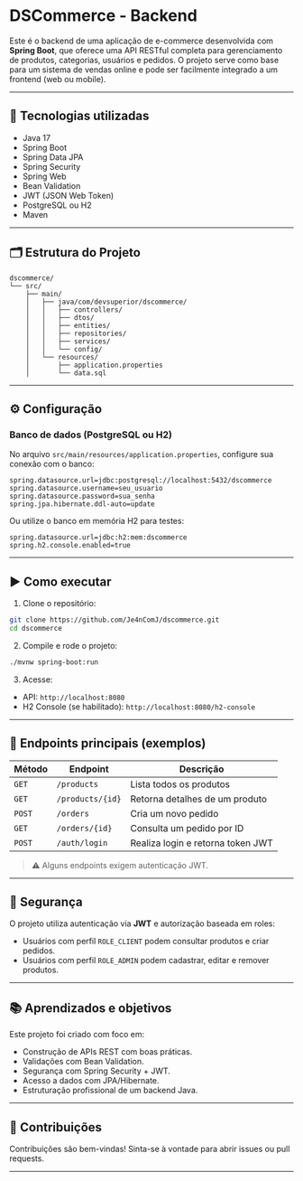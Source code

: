 # DSCommerce - Backend

Este é o backend de uma aplicação de e-commerce desenvolvida com **Spring Boot**, que oferece uma API RESTful completa para gerenciamento de produtos, categorias, usuários e pedidos. O projeto serve como base para um sistema de vendas online e pode ser facilmente integrado a um frontend (web ou mobile).

---

## 🔧 Tecnologias utilizadas

- Java 17
- Spring Boot
- Spring Data JPA
- Spring Security
- Spring Web
- Bean Validation
- JWT (JSON Web Token)
- PostgreSQL ou H2
- Maven

---

## 🗂️ Estrutura do Projeto

```
dscommerce/
└── src/
    ├── main/
    │   ├── java/com/devsuperior/dscommerce/
    │   │   ├── controllers/
    │   │   ├── dtos/
    │   │   ├── entities/
    │   │   ├── repositories/
    │   │   ├── services/
    │   │   └── config/
    │   └── resources/
    │       ├── application.properties
    │       └── data.sql
```

---

## ⚙️ Configuração

### Banco de dados (PostgreSQL ou H2)

No arquivo `src/main/resources/application.properties`, configure sua conexão com o banco:

```properties
spring.datasource.url=jdbc:postgresql://localhost:5432/dscommerce
spring.datasource.username=seu_usuario
spring.datasource.password=sua_senha
spring.jpa.hibernate.ddl-auto=update
```

Ou utilize o banco em memória H2 para testes:

```properties
spring.datasource.url=jdbc:h2:mem:dscommerce
spring.h2.console.enabled=true
```

---

## ▶️ Como executar

1. Clone o repositório:
```bash
git clone https://github.com/Je4nComJ/dscommerce.git
cd dscommerce
```

2. Compile e rode o projeto:
```bash
./mvnw spring-boot:run
```

3. Acesse:
- API: `http://localhost:8080`
- H2 Console (se habilitado): `http://localhost:8080/h2-console`

---

## 🧪 Endpoints principais (exemplos)

| Método | Endpoint | Descrição |
|--------|----------|------------|
| `GET`  | `/products` | Lista todos os produtos |
| `GET`  | `/products/{id}` | Retorna detalhes de um produto |
| `POST` | `/orders` | Cria um novo pedido |
| `GET`  | `/orders/{id}` | Consulta um pedido por ID |
| `POST` | `/auth/login` | Realiza login e retorna token JWT |

> ⚠️ Alguns endpoints exigem autenticação JWT.

---

## 🔐 Segurança

O projeto utiliza autenticação via **JWT** e autorização baseada em roles:

- Usuários com perfil `ROLE_CLIENT` podem consultar produtos e criar pedidos.
- Usuários com perfil `ROLE_ADMIN` podem cadastrar, editar e remover produtos.

---

## 📚 Aprendizados e objetivos

Este projeto foi criado com foco em:

- Construção de APIs REST com boas práticas.
- Validações com Bean Validation.
- Segurança com Spring Security + JWT.
- Acesso a dados com JPA/Hibernate.
- Estruturação profissional de um backend Java.

---

## 🤝 Contribuições

Contribuições são bem-vindas! Sinta-se à vontade para abrir issues ou pull requests.

---

